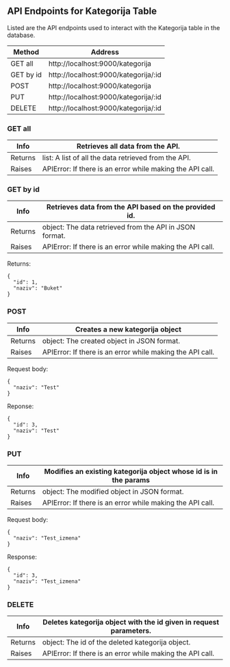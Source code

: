 ## API Endpoints for Kategorija Table
Listed are the API endpoints used to interact with the Kategorija table in the database.

| Method      | Address                               |
|-------------|---------------------------------------|
| GET all     | http://localhost:9000/kategorija        |
| GET by id   | http://localhost:9000/kategorija/:id    |
| POST        | http://localhost:9000/kategorija        |
| PUT         | http://localhost:9000/kategorija/:id    |
| DELETE      | http://localhost:9000/kategorija/:id    |

### GET all

| Info    | Retrieves all data from the API.                            |
|---------|-------------------------------------------------------------|
| Returns | list: A list of all the data retrieved from the API.        |
| Raises  | APIError:  If there is an error while making the API call.  |

### GET by id

| Info    | Retrieves data from the API based on the provided id.        |
|---------|--------------------------------------------------------------|
| Returns | object: The data retrieved from the API in JSON format.      |
| Raises  | APIError: If there is an error while making the API call.    |

Returns:
```
{
  "id": 1,
  "naziv": "Buket"
}
```

### POST

| Info    | Creates a new kategorija object                              |
|---------|--------------------------------------------------------------|
| Returns | object: The created object in JSON format.                   |
| Raises  | APIError: If there is an error while making the API call.    |

Request body:
```
{
  "naziv": "Test"
}
```

Reponse:
```
{
  "id": 3,
  "naziv": "Test"
}
```

### PUT

| Info    | Modifies an existing kategorija object whose id is in the params   |
|---------|--------------------------------------------------------------------|
| Returns | object: The modified object in JSON format.                        |
| Raises  | APIError: If there is an error while making the API call.          |

Request body:
```
{
  "naziv": "Test_izmena"
}
```

Response:
```
{
  "id": 3,
  "naziv": "Test_izmena"
}
```

### DELETE

| Info    | Deletes kategorija object with the id given in request parameters. |
|---------|--------------------------------------------------------------------|
| Returns | object: The id of the deleted kategorija object.                   |
| Raises  | APIError: If there is an error while making the API call.          |
